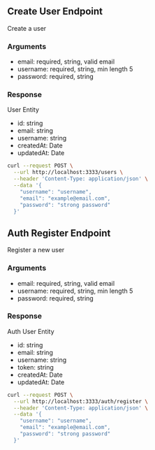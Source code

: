 ## Create User Endpoint

Create a user

### Arguments

- email: required, string, valid email
- username: required, string, min length 5
- password: required, string

### Response

User Entity

- id: string
- email: string
- username: string
- createdAt: Date
- updatedAt: Date

```sh
curl --request POST \
  --url http://localhost:3333/users \
  --header 'Content-Type: application/json' \
  --data '{
    "username": "username",
    "email": "example@email.com",
    "password": "strong password"
  }'
```

## Auth Register Endpoint

Register a new user

### Arguments

- email: required, string, valid email
- username: required, string, min length 5
- password: required, string

### Response

Auth User Entity

- id: string
- email: string
- username: string
- token: string
- createdAt: Date
- updatedAt: Date

```sh
curl --request POST \
  --url http://localhost:3333/auth/register \
  --header 'Content-Type: application/json' \
  --data '{
    "username": "username",
    "email": "example@email.com",
    "password": "strong password"
  }'
```
